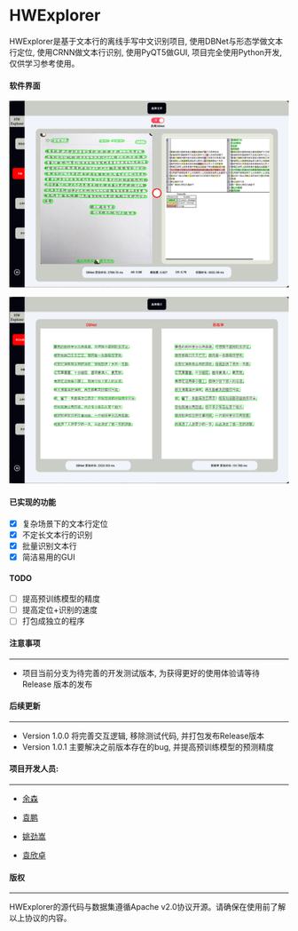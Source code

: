# HWExplorer
HWExplorer是基于文本行的离线手写中文识别项目,  使用DBNet与形态学做文本行定位, 使用CRNN做文本行识别, 使用PyQT5做GUI, 项目完全使用Python开发, 仅供学习参考使用。

#### 软件界面

![img1](https://github.com/USTC-SE-2020/HWExplorer/blob/master/Resources/Images/img1.png)

![img2](https://github.com/USTC-SE-2020/HWExplorer/blob/master/Resources/Images/img2.png)

#### 已实现的功能

- [x] 复杂场景下的文本行定位
- [x] 不定长文本行的识别
- [x] 批量识别文本行
- [x] 简洁易用的GUI

#### TODO

- [ ] 提高预训练模型的精度
- [ ] 提高定位+识别的速度
- [ ] 打包成独立的程序

#### 注意事项

---

* 项目当前分支为待完善的开发测试版本, 为获得更好的使用体验请等待 Release 版本的发布

#### 后续更新

---

* Version 1.0.0 将完善交互逻辑, 移除测试代码, 并打包发布Release版本
* Version 1.0.1 主要解决之前版本存在的bug, 并提高预训练模型的预测精度

#### 项目开发人员:

---

* [余森](https://github.com/NathanYu1124)

* [袁鹏](https://github.com/indigo-yp)
* [姚劲嵩](https://github.com/yaojinsong9998)
* [袁欣卓](https://github.com/SHIHAIFENG15)

#### 版权

---

HWExplorer的源代码与数据集遵循Apache v2.0协议开源。请确保在使用前了解以上协议的内容。

